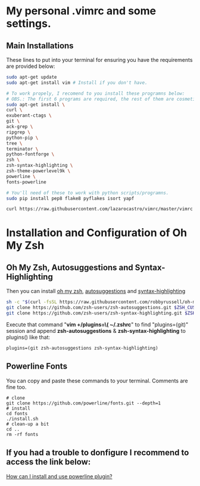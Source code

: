 # My personal .vimrc and some settings.

## Main Installations
These lines to put into your terminal for ensuring you have the requirements are provided below:

```sh
sudo apt-get update
sudo apt-get install vim # Install if you don't have.

# To work propely, I recomend to you install these programns below:
# OBS.: The first 6 programs are required, the rest of them are cosmetic issue.
sudo apt-get install \
curl \
exuberant-ctags \
git \
ack-grep \
ripgrep \
python-pip \
tree \
terminator \
python-fontforge \
zsh \
zsh-syntax-highlighting \
zsh-theme-powerlevel9k \
powerline \
fonts-powerline

# You'll need of these to work with python scripts/programns.
sudo pip install pep8 flake8 pyflakes isort yapf

curl https://raw.githubusercontent.com/lazarocastro/vimrc/master/vimrc -o ~/.vimrc
```

# Installation and Configuration of Oh My Zsh
## Oh My Zsh, Autosuggestions and Syntax-Highlighting
Then you can install [oh my zsh](https://github.com/robbyrussell/oh-my-zsh), [autosuggestions](https://github.com/zsh-users/zsh-autosuggestions) and [syntax-highlighting](https://github.com/zsh-users/zsh-syntax-highlighting)

```sh
sh -c "$(curl -fsSL https://raw.githubusercontent.com/robbyrussell/oh-my-zsh/master/tools/install.sh)"
git clone https://github.com/zsh-users/zsh-autosuggestions.git $ZSH_CUSTOM/plugins/zsh-autosuggestions
git clone https://github.com/zsh-users/zsh-syntax-highlighting.git $ZSH_CUSTOM/plugins/zsh-syntax-highlighting
```

Execute that command "**vim +/plugins=\\( ~/.zshrc**" to find "plugins=(git)" session and 
append **zsh-autosuggestions** & **zsh-syntax-highlighting** to plugins() like that:
```
plugins=(git zsh-autosuggestions zsh-syntax-highlighting)
```

## Powerline Fonts
You can copy and paste these commands to your terminal. Comments are fine too.
```
# clone
git clone https://github.com/powerline/fonts.git --depth=1
# install
cd fonts
./install.sh
# clean-up a bit
cd ..
rm -rf fonts
```
## If you had a trouble to donfigure I recommend to access the link below:
[How can I install and use powerline plugin?](https://askubuntu.com/questions/283908/how-can-i-install-and-use-powerline-plugin)



